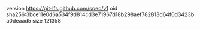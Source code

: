 version https://git-lfs.github.com/spec/v1
oid sha256:3bce11e0d6a534f9d814cd3e71967d18b298aef782813d64f0d3423ba0deaad5
size 121358
